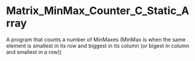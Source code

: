 # Matrix_MinMax_Counter_C_Static_Array
A program that counts a number of MinMaxes (MinMax is when the same element is smallest in its row and biggest in its column (or bigest in column and smallest in a row))

